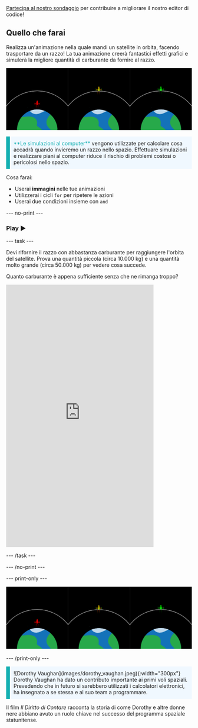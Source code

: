 <div class="c-survey-banner" style="width:100%">
  <a class="c-survey-banner__link" href="https://form.raspberrypi.org/f/code-editor-feedback" target="_blank">Partecipa al nostro sondaggio</a> per contribuire a migliorare il nostro editor di codice!
</div>

## Quello che farai

Realizza un'animazione nella quale mandi un satellite in orbita, facendo trasportare da un razzo! La tua animazione creerà fantastici effetti grafici e simulerà la migliore quantità di carburante da fornire al razzo.

![Schermate affiancate che mostrano un razzo verde in orbita e un razzo rosso che non è riuscito a raggiungere l'orbita.](images/showcase.png)

<p style="border-left: solid; border-width:10px; border-color: #0faeb0; background-color: aliceblue; padding: 10px;">
<span style="color: #0faeb0">**Le simulazioni al computer**</span> vengono utilizzate per calcolare cosa accadrà quando invieremo un razzo nello spazio. Effettuare simulazioni e realizzare piani al computer riduce il rischio di problemi costosi o pericolosi nello spazio.
</p>

Cosa farai:
+ Userai **immagini** nelle tue animazioni
+ Utilizzerai i cicli `for` per ripetere le azioni
+ Userai due condizioni insieme con `and`

--- no-print ---

### Play ▶️

--- task ---

<div style="display: flex; flex-wrap: wrap">
<div style="flex-basis: 175px; flex-grow: 1">  
Devi rifornire il razzo con abbastanza carburante per raggiungere l'orbita del satellite. Prova una quantità piccola (circa 10.000 kg) e una quantità molto grande (circa 50.000 kg) per vedere cosa succede. 

Quanto carburante è appena sufficiente senza che ne rimanga troppo?
</div>
<iframe src="https://editor.raspberrypi.org/en/embed/viewer/rocket-launch-example" width="400" height="710" frameborder="0" marginwidth="0" marginheight="0" allowfullscreen>
</iframe>
</div>

--- /task ---

--- /no-print ---

--- print-only ---

![Esempio di progetto completato di razzi che volano nello spazio.](images/showcase.png)

--- /print-only ---

<p style="border-left: solid; border-width:10px; border-color: #0faeb0; background-color: aliceblue; padding: 10px;"> ![Dorothy Vaughan](images/dorothy_vaughan.jpeg){:width="300px"} Dorothy Vaughan ha dato un contributo importante ai primi voli spaziali. Prevedendo che in futuro si sarebbero utilizzati i calcolatori elettronici, ha insegnato a se stessa e al suo team a programmare.

Il film *Il Diritto di Contare* racconta la storia di come Dorothy e altre donne nere abbiano avuto un ruolo chiave nel successo del programma spaziale statunitense. 
